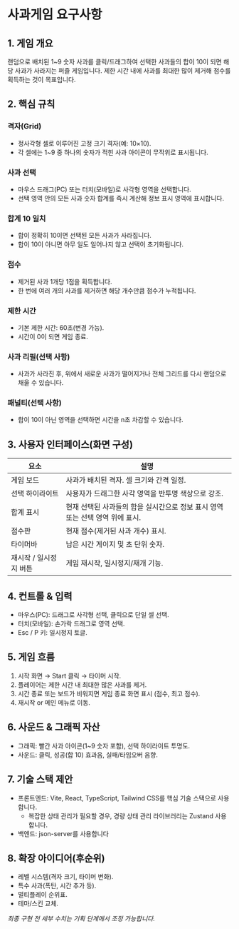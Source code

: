 # 사과게임 요구사항

## 1. 게임 개요
랜덤으로 배치된 1~9 숫자 사과를 클릭/드래그하여 선택한 사과들의 합이 10이 되면 해당 사과가 사라지는 퍼즐 게임입니다. 제한 시간 내에 사과를 최대한 많이 제거해 점수를 획득하는 것이 목표입니다.

## 2. 핵심 규칙
### 격자(Grid)
- 정사각형 셀로 이루어진 고정 크기 격자(예: 10×10).
- 각 셀에는 1~9 중 하나의 숫자가 적힌 사과 아이콘이 무작위로 표시됩니다.

### 사과 선택
- 마우스 드래그(PC) 또는 터치(모바일)로 사각형 영역을 선택합니다.
- 선택 영역 안의 모든 사과 숫자 합계를 즉시 계산해 정보 표시 영역에 표시합니다.

### 합계 10 일치
- 합이 정확히 10이면 선택된 모든 사과가 사라집니다.
- 합이 10이 아니면 아무 일도 일어나지 않고 선택이 초기화됩니다.

### 점수
- 제거된 사과 1개당 1점을 획득합니다.
- 한 번에 여러 개의 사과를 제거하면 해당 개수만큼 점수가 누적됩니다.

### 제한 시간
- 기본 제한 시간: 60초(변경 가능).
- 시간이 0이 되면 게임 종료.

### 사과 리필(선택 사항)
- 사과가 사라진 후, 위에서 새로운 사과가 떨어지거나 전체 그리드를 다시 랜덤으로 채울 수 있습니다.

### 패널티(선택 사항)
- 합이 10이 아닌 영역을 선택하면 시간을 n초 차감할 수 있습니다.

## 3. 사용자 인터페이스(화면 구성)
| 요소             | 설명                                                                 |
|------------------|----------------------------------------------------------------------|
| 게임 보드        | 사과가 배치된 격자. 셀 크기와 간격 일정.                                   |
| 선택 하이라이트  | 사용자가 드래그한 사각 영역을 반투명 색상으로 강조.                             |
| 합계 표시        | 현재 선택된 사과들의 합을 실시간으로 정보 표시 영역 또는 선택 영역 위에 표시.        |
| 점수판           | 현재 점수(제거된 사과 개수) 표시.                                            |
| 타이머바         | 남은 시간 게이지 및 초 단위 숫자.                                             |
| 재시작 / 일시정지 버튼 | 게임 재시작, 일시정지/재개 기능.                                           |

## 4. 컨트롤 & 입력
- 마우스(PC): 드래그로 사각형 선택, 클릭으로 단일 셀 선택.
- 터치(모바일): 손가락 드래그로 영역 선택.
- Esc / P 키: 일시정지 토글.

## 5. 게임 흐름
1. 시작 화면 → Start 클릭 → 타이머 시작.
2. 플레이어는 제한 시간 내 최대한 많은 사과를 제거.
3. 시간 종료 또는 보드가 비워지면 게임 종료 화면 표시 (점수, 최고 점수).
4. 재시작 or 메인 메뉴로 이동.

## 6. 사운드 & 그래픽 자산
- 그래픽: 빨간 사과 아이콘(1~9 숫자 포함), 선택 하이라이트 투명도.
- 사운드: 클릭, 성공(합 10) 효과음, 실패/타임오버 음향.

## 7. 기술 스택 제안
- 프론트엔드: Vite, React, TypeScript, Tailwind CSS를 핵심 기술 스택으로 사용합니다.
    - 복잡한 상태 관리가 필요할 경우, 경량 상태 관리 라이브러리는 Zustand 사용합니다.
- 백엔드: json-server를 사용합니다

## 8. 확장 아이디어(후순위)
- 레벨 시스템(격자 크기, 타이머 변화).
- 특수 사과(폭탄, 시간 추가 등).
- 멀티플레이 순위표.
- 테마/스킨 교체.

*최종 구현 전 세부 수치는 기획 단계에서 조정 가능합니다.*

